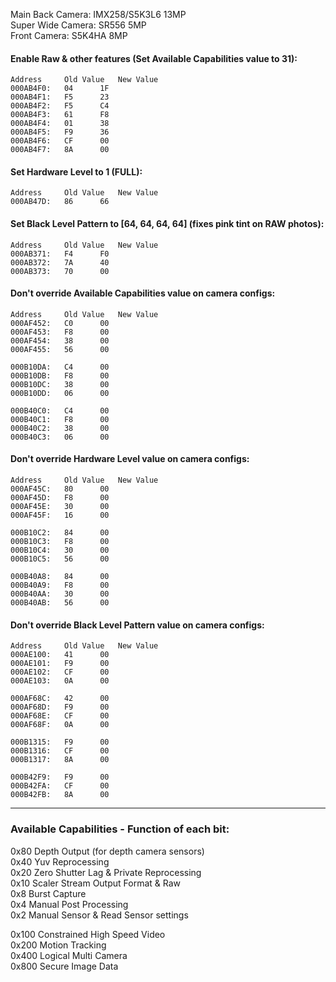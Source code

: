 Main Back Camera: IMX258/S5K3L6 13MP<br>
Super Wide Camera: SR556 5MP<br>
Front Camera: S5K4HA 8MP<br>

#### Enable Raw & other features (Set Available Capabilities value to 31):
	Address		Old Value	New Value
	000AB4F0:	04		1F
	000AB4F1:	F5		23
	000AB4F2:	F5		C4
	000AB4F3:	61		F8
	000AB4F4:	01		38
	000AB4F5:	F9		36
	000AB4F6:	CF		00
	000AB4F7:	8A		00

#### Set Hardware Level to 1 (FULL):
	Address		Old Value	New Value
	000AB47D:	86		66

#### Set Black Level Pattern to [64, 64, 64, 64] (fixes pink tint on RAW photos):
	Address		Old Value	New Value
	000AB371:	F4		F0
	000AB372:	7A		40
	000AB373:	70		00

#### Don't override Available Capabilities value on camera configs:
	Address		Old Value	New Value
	000AF452:	C0		00
	000AF453:	F8		00
	000AF454:	38		00
	000AF455:	56		00

	000B10DA:	C4		00
	000B10DB:	F8		00
	000B10DC:	38		00
	000B10DD:	06		00

	000B40C0:	C4		00
	000B40C1:	F8		00
	000B40C2:	38		00
	000B40C3:	06		00

#### Don't override Hardware Level value on camera configs:
	Address		Old Value	New Value
	000AF45C:	80		00
	000AF45D:	F8		00
	000AF45E:	30		00
	000AF45F:	16		00

	000B10C2:	84		00
	000B10C3:	F8		00
	000B10C4:	30		00
	000B10C5:	56		00

	000B40A8:	84		00
	000B40A9:	F8		00
	000B40AA:	30		00
	000B40AB:	56		00

#### Don't override Black Level Pattern value on camera configs:
	Address		Old Value	New Value
	000AE100:	41		00
	000AE101:	F9		00
	000AE102:	CF		00
	000AE103:	0A		00

	000AF68C:	42		00
	000AF68D:	F9		00
	000AF68E:	CF		00
	000AF68F:	0A		00

	000B1315:	F9		00
	000B1316:	CF		00
	000B1317:	8A		00
	
	000B42F9:	F9		00
	000B42FA:	CF		00
	000B42FB:	8A		00

---------------------------------------------------------------

### Available Capabilities - Function of each bit:
0x80 Depth Output (for depth camera sensors)<br>
0x40 Yuv Reprocessing<br>
0x20 Zero Shutter Lag & Private Reprocessing<br>
0x10 Scaler Stream Output Format & Raw<br>
0x8    Burst Capture<br>
0x4    Manual Post Processing<br>
0x2    Manual Sensor & Read Sensor settings<br>

0x100 Constrained High Speed Video<br>
0x200 Motion Tracking<br>
0x400 Logical Multi Camera<br>
0x800 Secure Image Data<br>